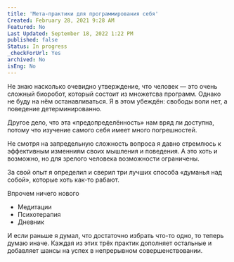 ```yaml
---
title: 'Мета-практики для программирования себя'
Created: February 28, 2021 9:28 AM
Featured: No
Last Updated: September 18, 2022 1:22 PM
published: false
Status: In progress
_checkForUrl: Yes
archived: No
isEng: No
---
```


Не знаю насколько очевидно утверждение, что человек — это очень сложный биоробот, который состоит из множетсва программ. Однако не буду на нём останавливаться. Я в этом убеждён: свободы воли нет, а поведение детерминированно.

Другое дело, что эта «предопределённость» нам вряд ли доступна, потому что изучение самого себя имеет много погрешностей.

Не смотря на запредельную сложность вопроса я давно стремлюсь к эффективным изменниям своих мышления и поведения. А это хоть и возможно, но для зрелого человека возможности ограничены.

За свой опыт я определил и сверил три лучших способа «думанья над собой», которые хоть как-то рабают.

Впрочем ничего нового

- Медитации
- Психотерапия
- Дневник

И если раньше я думал, что достаточно избрать что-то одно, то теперь думаю иначе. Каждая из этих трёх практик дополняет остальные и добавляет шансы на успех в непрерывном совершенствовании.